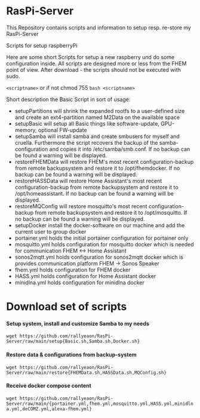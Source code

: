 # RasPi-Server
This Repository contains scripts and information to setup resp. re-store my RasPi-Server

Scripts for setup raspberryPi

Here are some short Scripts for setup a new raspberry und do some configuration inside. All scripts are designed more or less from the FHEM point of view. After download - the scripts should not be executed with sudo.

`<scriptname>`
or if not chmod 755
`bash <scriptname>`

Short description the Basic Script in sort of usage:

* setupPartitions will shrink the expanded rootfs to a user-defined size and create an ext4-partition named M2Data on the available space 
* setupBasic will setup all Basic things like software-update, GPU-memory, optional FW-update
* setupSamba will install samba and create smbusers for myself and cruella. Furthermore the script recovers the backup of the samba-configuration and copies it into /etc/samba/smb.conf. If no backup can be found a warning will be displayed.
* restoreFHEMData will restore FHEM's most recent configuration-backup from remote backupsystem and restore it to /opt/fhemdocker. If no backup can be found a warning will be displayed.
* restoreHASSData will restore Home Assistant's most recent configuration-backup from remote backupsystem and restore it to /opt/homeassistant. If no backup can be found a warning will be displayed.
* restoreMQConfig will restore mosquitto's most recent configuration-backup from remote backupsystem and restore it to /opt/mosquitto. If no backup can be found a warning will be displayed.
* setupDocker install the docker-software on our machine and add the current user to group docker
* portainer.yml holds the initial portainer configuration for portainer only
* mosquitto.yml holds configuration for mosquitto docker which is needed for communication FHEM <-> Home Assistant
* sonos2mqtt.yml holds configuration for sonos2mqtt docker which is provides communication platform FHEM -> Sonos Speaker
* fhem.yml holds configuration for FHEM docker
* HASS.yml holds configuration for Home Assistant docker
* minidlna.yml holds configuration for minidlna docker
# Download set of scripts
#### Setup system, install and customize Samba to my needs
`wget https://github.com/rallyeaon/RasPi-Server/raw/main/setup{Basic.sh,Samba.sh,Docker.sh}`
#### Restore data & configurations from backup-system
`wget https://github.com/rallyeaon/RasPi-Server/raw/main/restore{FHEMData.sh,HASSData.sh,MQConfig.sh}`
#### Receive docker compose content
`wget https://github.com/rallyeaon/RasPi-Server/raw/main/{portainer.yml,fhem.yml,mosquitto.yml,HASS.yml,minidlna.yml,deCOMZ.yml,alexa-fhem.yml}`
